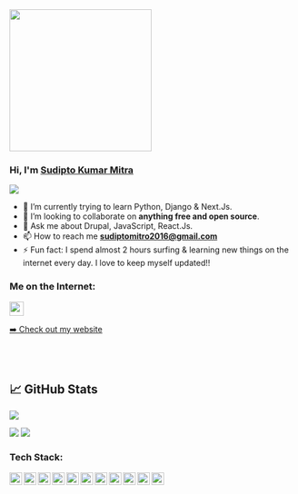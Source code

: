 <img src="https://media.giphy.com/media/f7omQNmgiyjj5sffvZ/giphy.gif" width="250px">

### Hi, I'm [Sudipto Kumar Mitra](https://github.com/sudipto68) 


![](https://komarev.com/ghpvc/?username=mdsami&color=brightgreen&style=flat)

- 🌱 I’m currently trying to learn Python, Django & Next.Js.
- 👯 I’m looking to collaborate on **anything free and open source**.
- 💬 Ask me about Drupal, JavaScript, React.Js.
- 📫 How to reach me **sudiptomitro2016@gmail.com**
- ⚡ Fun fact: I spend almost 2 hours surfing & learning new things on the internet every day. I love to keep myself updated!!

### Me on the Internet:

<p><a href="https://www.linkedin.com/in/sudipto-kumar-mitra"><img src="https://img.shields.io/badge/linkedin-%230077B5.svg?&style=for-the-badge&logo=linkedin&logoColor=white" height=25></a>
<p><a href="https://sudipto-portfolio.vercel.app/">➡️ Check out my website</a></p>
<br />
<br />

## &#x1f4c8; GitHub Stats

[![](http://github-profile-summary-cards.vercel.app/api/cards/profile-details?username=sudipto68&theme=tokyonight)](https://github.com/vn7n24fzkq/github-profile-summary-cards)
  
[![](http://github-profile-summary-cards.vercel.app/api/cards/repos-per-language?username=sudipto68&theme=tokyonight)](https://github.com/vn7n24fzkq/github-profile-summary-cards)
  [![](http://github-profile-summary-cards.vercel.app/api/cards/most-commit-language?username=sudipto68&theme=tokyonight)](https://github.com/vn7n24fzkq/github-profile-summary-cards)


### Tech Stack:
<img align="left" alt="sudipto68 | pub" width="22px" src="https://cdn.jsdelivr.net/npm/simple-icons@v3/icons/html5.svg" />
<img align="left" alt="sudipto68 | pub" width="22px" src="https://cdn.jsdelivr.net/npm/simple-icons@v3/icons/css3.svg" />
<img align="left" alt="sudipto68 | pub" width="22px" src="https://cdn.jsdelivr.net/npm/simple-icons@v3/icons/next-dot-js.svg" />
<img align="left" alt="sudipto68 | pub" width="22px" src="https://cdn.jsdelivr.net/npm/simple-icons@v3/icons/javascript.svg" />
<img align="left" alt="sudipto68 | pub" width="22px" src="https://cdn.jsdelivr.net/npm/simple-icons@v3/icons/sass.svg" />
<img align="left" alt="sudipto68 | pub" width="22px" src="https://cdn.jsdelivr.net/npm/simple-icons@v3/icons/python.svg" />
<img align="left" alt="sudipto68 | pub" width="22px" src="https://cdn.jsdelivr.net/npm/simple-icons@v3/icons/django.svg" />
<img align="left" alt="sudipto68 | pub" width="22px" src="https://simpleicons.org/icons/drupal.svg" />
<img align="left" alt="sudipto68 | pub" width="22px" src="https://cdn.jsdelivr.net/npm/simple-icons@v3/icons/postgresql.svg" />
<img align="left" alt="sudipto68 | pub" width="22px" src="https://cdn.jsdelivr.net/npm/simple-icons@v3/icons/git.svg" />
<img align="left" alt="sudipto68 | pub" width="22px" src="https://cdn.jsdelivr.net/npm/simple-icons@v3/icons/vercel.svg" />
